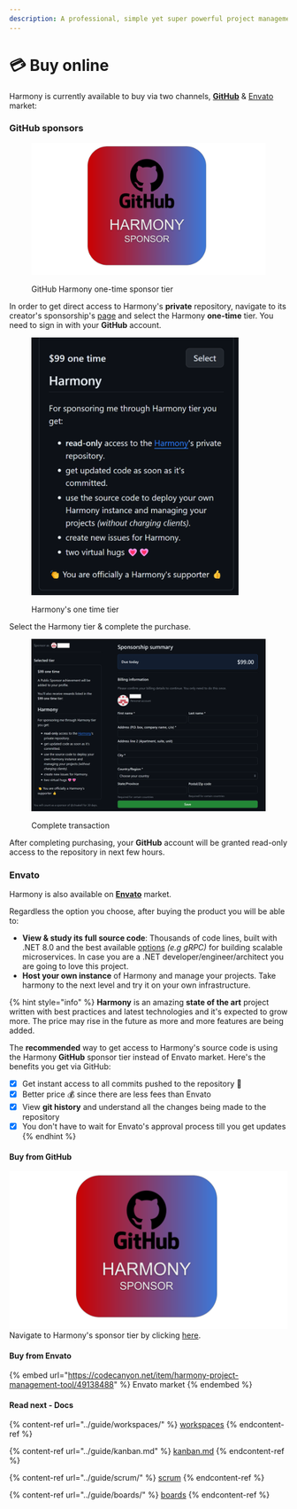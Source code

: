 ```yaml
---
description: A professional, simple yet super powerful project management tool.
---
```


# 💳 Buy online

Harmony is currently available to buy via two channels, [**GitHub**](https://github.com/sponsors/chsakell) &  [Envato](https://codecanyon.net/item/harmony-project-management-tool/49138488) market:&#x20;

### GitHub sponsors

<figure><img src="../.gitbook/assets/harmony-sponsor-link.png" alt="" width="563"><figcaption><p>GitHub Harmony one-time sponsor tier</p></figcaption></figure>

In order to get direct access to Harmony's **private** repository, navigate to its creator's sponsorship's [page](https://github.com/sponsors/chsakell) and select the Harmony **one-time** tier. You need to sign in with your **GitHub** account.

<figure><img src="../.gitbook/assets/harmony-tier.png" alt="" width="375"><figcaption><p>Harmony's one time tier</p></figcaption></figure>

Select the Harmony tier & complete the purchase.

<figure><img src="../.gitbook/assets/harmony-tier-purchase.png" alt=""><figcaption><p>Complete transaction</p></figcaption></figure>

After completing purchasing, your **GitHub** account will be granted read-only access to the repository in next few hours.

### Envato

Harmony is also available on [**Envato**](https://codecanyon.net/item/harmony-project-management-tool/49138488) market.&#x20;

Regardless the option you choose, after buying the product you will be able to:

* **View & study its full source code**: Thousands of code lines, built with .NET 8.0 and the best available [options](technology.md) _(e.g gRPC)_ for building scalable microservices. In case you are a .NET developer/engineer/architect you are going to love this project.
* **Host your own instance** of Harmony and manage your projects. Take harmony to the next level and try it on your own infrastructure.

{% hint style="info" %}
**Harmony** is an amazing **state of the art** project written with best practices and latest technologies and it's expected to grow more. The price may rise in the future as more and more features are being added.

The **recommended** way to get access to Harmony's source code is using the Harmony **GitHub** sponsor tier instead of Envato market. Here's the benefits you get via GitHub:

* [x] Get instant access to all commits pushed to the repository :muscle:&#x20;
* [x] Better price :moneybag: since there are less fees than Envato
* [x] View **git history** and understand all the changes being made to the repository
* [x] You don't have to wait for Envato's approval process till you get updates
{% endhint %}

#### Buy from GitHub

<img src="../.gitbook/assets/harmony-sponsor-link.png" alt="" data-size="original">Navigate to Harmony's sponsor tier by clicking [here](https://github.com/sponsors/chsakell).&#x20;

#### Buy from Envato

{% embed url="https://codecanyon.net/item/harmony-project-management-tool/49138488" %}
Envato market
{% endembed %}

#### Read next - Docs

{% content-ref url="../guide/workspaces/" %}
[workspaces](../guide/workspaces/)
{% endcontent-ref %}

{% content-ref url="../guide/kanban.md" %}
[kanban.md](../guide/kanban.md)
{% endcontent-ref %}

{% content-ref url="../guide/scrum/" %}
[scrum](../guide/scrum/)
{% endcontent-ref %}

{% content-ref url="../guide/boards/" %}
[boards](../guide/boards/)
{% endcontent-ref %}

